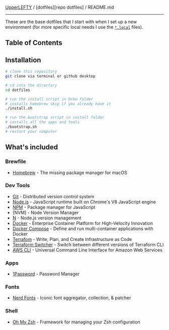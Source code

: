 [UpperLEFTY][repo] / [dotfiles][repo dotfiles] / README.md

--------------------------------------------------------------------------------

These are the base dotfiles that I start with when I set up
a new environment (for more specific local needs I use the
[`*.local`](#local-settings) files).

Table of Contents
-----------------

## Installation

```bash
# clone this repository
git clone via terminal or github desktop

# cd into the directory
cd dotfiles

# run the install script in brew folder
# installs homebrew skip if you already have it
./install.sh

# run the bootstrap script in install folder
# installs all the apps and tools
./bootstrap.sh
# restart your computer
```

## What's included

### Brewfile

- [Homebrew](https://brew.sh/) - The missing package manager for macOS

### Dev Tools

- [Git](https://git-scm.com/) - Distributed version control system
- [Node.js](https://nodejs.org/) - JavaScript runtime built on Chrome's V8 JavaScript engine
- [NPM](https://www.npmjs.com/) - Package manager for JavaScript
- [NVM] - Node Version Manager
- [N](https://www.npmjs.com/package/n) - Node.js version management
- [Docker](https://www.docker.com/) - Enterprise Container Platform for High-Velocity Innovation
- [Docker Compose](https://docs.docker.com/compose/) - Define and run multi-container applications with Docker
- [Terrafom](https://www.terraform.io/) - Write, Plan, and Create Infrastructure as Code
- [Terraform Switcher](https://tfswitch.warrensbox.com/) - Switch between different versions of Terraform CLI
- [AWS CLI](https://aws.amazon.com/cli/) - Universal Command Line Interface for Amazon Web Services

### Apps

- [1Password](https://1password.com/) - Password Manager

### Fonts

- [Nerd Fonts](https://www.nerdfonts.com/) - Iconic font aggregator, collection, & patcher

### Shell

- [Oh My Zsh](https://ohmyz.sh/) - Framework for managing your Zsh configuration

<!-- Link labels: -->

[ci badge macos]: https://github.com/UpperLEFTY/dotfiles/workflows/macOS/badge.svg
[ci badge ubuntu]: https://github.com/UpperLEFTY/dotfiles/workflows/Ubuntu/badge.svg
[ci link macos]: https://github.com/UpperLEFTY/dotfiles/actions?query=workflow%3AmacOS
[ci link ubuntu]: https://github.com/UpperLEFTY/dotfiles/actions?query=workflow%3AUbuntu
[fork]: https://help.github.com/en/github/getting-started-with-github/fork-a-repo
[Git]: src/git
[install macos]: src/os/installs/macos
[install ubuntu]: src/os/installs/ubuntu
[preferences macos]: src/os/preferences/macos
[preferences ubuntu]: src/os/preferences/ubuntu
[repo]: https://github.com/UpperLEFTY
[setup script]: https://github.com/UpperLEFTY/dotfiles/blob/main/src/os/setup.sh#L3
[setup]: src/os/setup.sh
[shell]: src/shell
[symlink]: src/os/create_symbolic_links.sh
[tmux]: src/tmux
[vscode plugins]: src/os/installs/macos/vscode.sh
